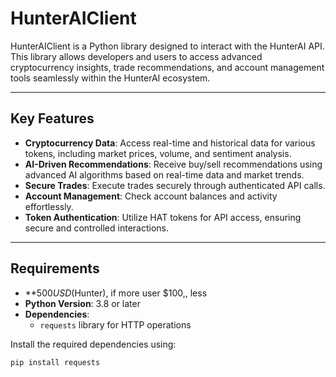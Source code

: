 # HunterAIClient

HunterAIClient is a Python library designed to interact with the HunterAI API. This library allows developers and users to access advanced cryptocurrency insights, trade recommendations, and account management tools seamlessly within the HunterAI ecosystem.

---

## Key Features

- **Cryptocurrency Data**: Access real-time and historical data for various tokens, including market prices, volume, and sentiment analysis.
- **AI-Driven Recommendations**: Receive buy/sell recommendations using advanced AI algorithms based on real-time data and market trends.
- **Secure Trades**: Execute trades securely through authenticated API calls.
- **Account Management**: Check account balances and activity effortlessly.
- **Token Authentication**: Utilize HAT tokens for API access, ensuring secure and controlled interactions.

---

## Requirements
- **$500 USD($Hunter), if more user $100,, less
- **Python Version**: 3.8 or later
- **Dependencies**:
  - `requests` library for HTTP operations

Install the required dependencies using:
```bash
pip install requests



